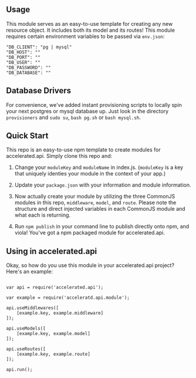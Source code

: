 
## Usage
This module serves as an easy-to-use template for creating any new resource object. It includes both its model and its routes! This module requires certain environment variables to be passed via ```env.json```:

```
"DB_CLIENT": "pg | mysql"
"DB_HOST": ""
"DB_PORT": ""
"DB_USER": ""
"DB_PASSWORD": ""
"DB_DATABASE": ""
```

## Database Drivers
For convenience, we've added instant provisioning scripts to locally spin your next postgres or mysql database up. Just look in the directory ```provisioners``` and ```sudo su```, ```bash pg.sh``` or ```bash mysql.sh```.



## Quick Start
This repo is an easy-to-use npm template to create modules for accelerated.api. Simply clone this repo and:

1. Change your ```moduleKey``` and ```moduleName``` in index.js. (```moduleKey``` is a key that uniquely identies your module in the context of your app.)

2. Update your ```package.json``` with your information and module information.

3. Now actually create your module by utilizing the three CommonJS modules in this repo, ```middleware```, ```model```, and ```route```. Please note the structure and direct injected variables in each CommonJS module and what each is returning.

4. Run ```npm publish``` in your command line to publish directly onto npm, and viola! You've got a npm packaged module for accelerated.api.

## Using in accelerated.api
Okay, so how do you use this module in your accelerated.api project? Here's an example:

```

var api = require('accelerated.api');

var example = require('acceleratd.api.module');

api.useMiddlewares([ 
	[example.key, example.middleware]
]);

api.useModels([
	[example.key, example.model]
]);

api.useRoutes([
	[example.key, example.route]
]);

api.run();

```
